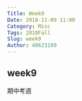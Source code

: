 ```yaml
---
Title: Week9
Date: 2018-11-09 11:00
Category: Misc
Tags: 2018Fall
Slug: week9
Author: 40623109
---
```



<!-- PELICAN_END_SUMMARY -->

week9
----

期中考週